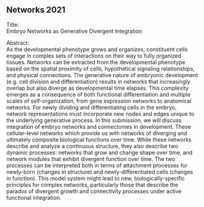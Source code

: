 ## Networks 2021

Title:  
Embryo Networks as Generative Divergent Integration  

Abstract:  
As the developmental phenotype grows and organizes, constituent cells engage in complex sets of interactions on their way to fully organized tissues. Networks can be extracted from the developmental phenotype based on the spatial proximity of cells, hypothetical signaling relationships, and physical connections. The generative nature of embryonic development (e.g. cell division and differentiation) results in networks that increasingly overlap but also diverge as developmental time elapses. This complexity emerges as a consequence of both functional differentiation and multiple scales of self-organization, from gene expression networks to anatomical networks. For newly dividing and differentiating cells in the embryo, network representations must incorporate new nodes and edges unique to the underlying generative process. In this submission, we will discuss integration of embryo networks and connectomes in development. These cellular-level networks which provide us with networks of diverging and ultimately composite biological functions over time. While these networks describe and analyze a continuous structure, they also describe two dynamic processes: networks that grow and change shape over time, and network modules that exhibit divergent function over time. The two processes can be interpreted both in terms of attachment processes for newly-born (changes in structure) and newly-differentiated cells (changes in function). This model system might lead to new, biologically-specific principles for complex networks, particularly those that describe the paradox of divergent growth and connectivity processes under active functional integration.   
